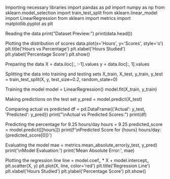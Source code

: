 Importing necessary libraries
   import pandas as pd
   import numpy as np
   from sklearn.model_selection import train_test_split
   from sklearn.linear_model import LinearRegression
   from sklearn import metrics
   import matplotlib.pyplot as plt
   
Reading the data
  print("Dataset Preview:")
  print(data.head())
  
Plotting the distribution of scores
  data.plot(x='Hours', y='Scores', style='o')
  plt.title('Hours vs Percentage')
  plt.xlabel('Hours Studied')
  plt.ylabel('Percentage Score')
  plt.show()

Preparing the data
  X = data.iloc[:, :-1].values
  y = data.iloc[:, 1].values

Splitting the data into training and testing sets
  X_train, X_test, y_train, y_test = train_test_split(X, y, test_size=0.2, random_state=0)

Training the model
  model = LinearRegression()
  model.fit(X_train, y_train)

Making predictions on the test set
  y_pred = model.predict(X_test)

Comparing actual vs predicted
  df = pd.DataFrame({'Actual': y_test, 'Predicted': y_pred})
  print("\nActual vs Predicted Scores:")
  print(df)

Predicting the percentage for 9.25 hours/day
  hours = 9.25
  predicted_score = model.predict([[hours]])
  print(f'\nPredicted Score for {hours} hours/day: {predicted_score[0]}')

Evaluating the model
  mae = metrics.mean_absolute_error(y_test, y_pred)
  print('\nModel Evaluation:')
  print('Mean Absolute Error:', mae)

Plotting the regression line
  line = model.coef_ * X + model.intercept_
  plt.scatter(X, y)
  plt.plot(X, line, color='red')
  plt.title('Regression Line')
  plt.xlabel('Hours Studied')
  plt.ylabel('Percentage Score')
  plt.show()
